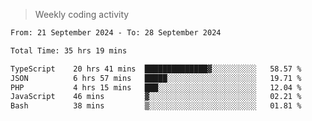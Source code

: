 > Weekly coding activity
<!--START_SECTION:waka-->

```txt
From: 21 September 2024 - To: 28 September 2024

Total Time: 35 hrs 19 mins

TypeScript    20 hrs 41 mins  ██████████████▓░░░░░░░░░░   58.57 %
JSON          6 hrs 57 mins   █████░░░░░░░░░░░░░░░░░░░░   19.71 %
PHP           4 hrs 15 mins   ███░░░░░░░░░░░░░░░░░░░░░░   12.04 %
JavaScript    46 mins         ▓░░░░░░░░░░░░░░░░░░░░░░░░   02.21 %
Bash          38 mins         ▒░░░░░░░░░░░░░░░░░░░░░░░░   01.81 %
```

<!--END_SECTION:waka-->
